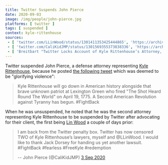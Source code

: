 ```yaml
---
title: Twitter Suspends John Pierce
date: 2020-09-03
image: /img/people/john-pierce.jpg
platforms: [ twitter ]
tags: [ suspended ]
context: kyle-rittenhouse
sources:
 - [ 'twitter.com/LLinWood/status/1301411353425444865', 'https://archive.is/7zAF7' ]
 - [ 'twitter.com/CaliKidJMP/status/1301569355373838336', 'https://archive.is/oQOgW' ]
 - [ 'Breitbart "Twitter Locks Account of Kyle Rittenhouse’s Attorney, John Pierce" by Allum Bokhari (4 Sep 2020)', 'https://archive.is/fERUw' ]
---
```


Twitter suspended John Pierce, a defense attorney representing [Kyle
Rittenhouse](/context/kyle-rittenhouse/), because he posted [the following
tweet](notice.jpg) which was deemed to be "glorifying violence":
> Kyle Rittenhouse will go down in American history alongside that brave
> unknown patriot at Lexington Green who fired "The Shot Heard Round The World"
> on April 19, 1775. A Second American Revolution against Tyranny has begun.
> #FightBack

When he was unsuspended, he noted that he was the second attorney representing
Kyle Rittenhouse to be suspended by Twitter after advocating for their client,
the first being [Lin Wood](/events/twitter-suspends-lin-wood/) a couple of days
prior:
> I am back from the Twitter penalty box. Twitter has now censored TWO of Kyle
> Rittenhouse’s lawyers, myself and @LLinWood. I would like to thank Jack
> Dorsey for handing us yet another lawsuit. #FightBack #fearless #FreeKyle
> #redemption
>
> -- John Pierce (@CaliKidJMP) [3 Sep 2020](https://archive.is/oQOgW)
